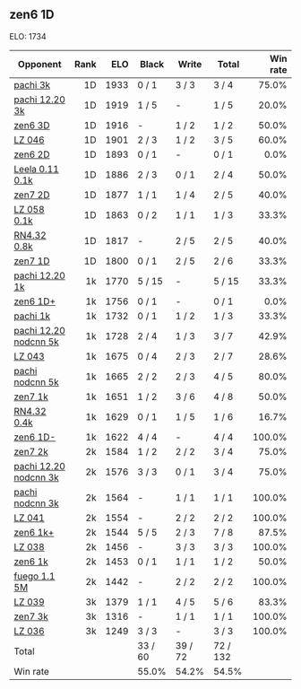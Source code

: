 ## zen6 1D ##

ELO: 1734

Opponent | Rank | ELO | Black | Write | Total | Win rate
---------|-----:|----:|-------|-------|-------|-------:
[pachi 3k](pachi%203k.md) | 1D | 1933 | 0 / 1 | 3 / 3 | 3 / 4 | 75.0%
[pachi 12.20 3k](pachi%2012.20%203k.md) | 1D | 1919 | 1 / 5 | - | 1 / 5 | 20.0%
[zen6 3D](zen6%203D.md) | 1D | 1916 | - | 1 / 2 | 1 / 2 | 50.0%
[LZ 046](LZ%20046.md) | 1D | 1901 | 2 / 3 | 1 / 2 | 3 / 5 | 60.0%
[zen6 2D](zen6%202D.md) | 1D | 1893 | 0 / 1 | - | 0 / 1 | 0.0%
[Leela 0.11 0.1k](Leela%200.11%200.1k.md) | 1D | 1886 | 2 / 3 | 0 / 1 | 2 / 4 | 50.0%
[zen7 2D](zen7%202D.md) | 1D | 1877 | 1 / 1 | 1 / 4 | 2 / 5 | 40.0%
[LZ 058 0.1k](LZ%20058%200.1k.md) | 1D | 1863 | 0 / 2 | 1 / 1 | 1 / 3 | 33.3%
[RN4.32 0.8k](RN4.32%200.8k.md) | 1D | 1817 | - | 2 / 5 | 2 / 5 | 40.0%
[zen7 1D](zen7%201D.md) | 1D | 1800 | 0 / 1 | 2 / 5 | 2 / 6 | 33.3%
[pachi 12.20 1k](pachi%2012.20%201k.md) | 1k | 1770 | 5 / 15 | - | 5 / 15 | 33.3%
[zen6 1D+](zen6%201D+.md) | 1k | 1756 | 0 / 1 | - | 0 / 1 | 0.0%
[pachi 1k](pachi%201k.md) | 1k | 1732 | 0 / 1 | 1 / 2 | 1 / 3 | 33.3%
[pachi 12.20 nodcnn 5k](pachi%2012.20%20nodcnn%205k.md) | 1k | 1728 | 2 / 4 | 1 / 3 | 3 / 7 | 42.9%
[LZ 043](LZ%20043.md) | 1k | 1675 | 0 / 4 | 2 / 3 | 2 / 7 | 28.6%
[pachi nodcnn 5k](pachi%20nodcnn%205k.md) | 1k | 1665 | 2 / 2 | 2 / 3 | 4 / 5 | 80.0%
[zen7 1k](zen7%201k.md) | 1k | 1651 | 1 / 2 | 3 / 6 | 4 / 8 | 50.0%
[RN4.32 0.4k](RN4.32%200.4k.md) | 1k | 1629 | 0 / 1 | 1 / 5 | 1 / 6 | 16.7%
[zen6 1D-](zen6%201D-.md) | 1k | 1622 | 4 / 4 | - | 4 / 4 | 100.0%
[zen7 2k](zen7%202k.md) | 2k | 1584 | 1 / 2 | 2 / 2 | 3 / 4 | 75.0%
[pachi 12.20 nodcnn 3k](pachi%2012.20%20nodcnn%203k.md) | 2k | 1576 | 3 / 3 | 0 / 1 | 3 / 4 | 75.0%
[pachi nodcnn 3k](pachi%20nodcnn%203k.md) | 2k | 1564 | - | 1 / 1 | 1 / 1 | 100.0%
[LZ 041](LZ%20041.md) | 2k | 1554 | - | 2 / 2 | 2 / 2 | 100.0%
[zen6 1k+](zen6%201k+.md) | 2k | 1544 | 5 / 5 | 2 / 3 | 7 / 8 | 87.5%
[LZ 038](LZ%20038.md) | 2k | 1456 | - | 3 / 3 | 3 / 3 | 100.0%
[zen6 1k](zen6%201k.md) | 2k | 1453 | 0 / 1 | 1 / 1 | 1 / 2 | 50.0%
[fuego 1.1 5M](fuego%201.1%205M.md) | 2k | 1442 | - | 2 / 2 | 2 / 2 | 100.0%
[LZ 039](LZ%20039.md) | 3k | 1379 | 1 / 1 | 4 / 5 | 5 / 6 | 83.3%
[zen7 3k](zen7%203k.md) | 3k | 1316 | - | 1 / 1 | 1 / 1 | 100.0%
[LZ 036](LZ%20036.md) | 3k | 1249 | 3 / 3 | - | 3 / 3 | 100.0%
Total | | | 33 / 60 | 39 / 72 | 72 / 132 | 
Win rate| | | 55.0% | 54.2% | 54.5% | 
